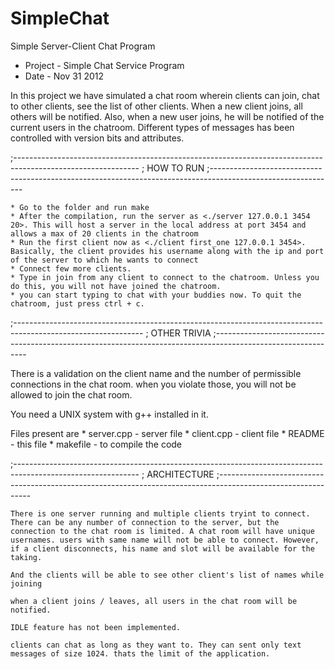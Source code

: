 # SimpleChat
Simple Server-Client Chat Program


*  Project - Simple Chat Service Program
*  Date	-  Nov 31 2012


In this project we have simulated a chat room wherein clients can join, chat to other clients, see the list of other clients. When a new client joins, all others will be notified. Also, when a new user joins, he will be notified of the current users in the chatroom. Different types of messages has been controlled with version bits and attributes. 

;-------------------------------------------------------------------------------------------------------------
;		HOW TO RUN
;-------------------------------------------------------------------------------------------------------------

	* Go to the folder and run make
	* After the compilation, run the server as <./server 127.0.0.1 3454 20>. This will host a server in the local address at port 3454 and allows a max of 20 clients in the chatroom
	* Run the first client now as <./client first_one 127.0.0.1 3454>. Basically, the client provides his username along with the ip and port of the server to which he wants to connect
	* Connect few more clients.
	* Type in join from any client to connect to the chatroom. Unless you do this, you will not have joined the chatroom.
	* you can start typing to chat with your buddies now. To quit the chatroom, just press ctrl + c.


;--------------------------------------------------------------------------------------------------------------
;	OTHER TRIVIA
;-------------------------------------------------------------------------------------------------------------

There is a validation on the client name and the number of permissible connections in the chat room. when you violate those, you will not be allowed to join the chat room. 

You need a UNIX system with g++ installed in it.

Files present are
	* server.cpp - server file
	* client.cpp - client file
	* README - this file
	* makefile	- to compile the code


;-------------------------------------------------------------------------------------------------------------
;	ARCHITECTURE
;-------------------------------------------------------------------------------------------------------------

	There is one server running and multiple clients tryint to connect. There can be any number of connection to the server, but the connection to the chat room is limited. A chat room will have unique usernames. users with same name will not be able to connect. However, if a client disconnects, his name and slot will be available for the taking.

	And the clients will be able to see other client's list of names while joining

	when a client joins / leaves, all users in the chat room will be notified. 

	IDLE feature has not been implemented.

	clients can chat as long as they want to. They can sent only text messages of size 1024. thats the limit of the application.